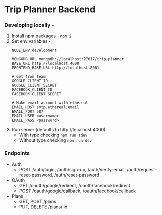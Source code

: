 # Trip Planner Backend

### Developing locally -
1. Install npm packages - `npm i`
2. Set env variables -
    ```
    NODE_ENV development
    
    MONGODB_URL mongodb://localhost:27017/trip-planner
    BASE_URL http://localhost:4000
    FRONTEND_BASE_URL http://localhost:8081
    
    # Get from team
    GOOGLE_CLIENT_ID 
    GOOGLE_CLIENT_SECRET 
    FACEBOOK_CLIENT_ID 
    FACEBOOK_CLIENT_SECRET 
    
    # Make email account with ethereal
    EMAIL_HOST smtp.ethereal.email
    EMAIL_PORT 587
    EMAIL_USER <username>
    EMAIL_PASS <password>
    ```
3. Run server (defaults to http://localhost:4000)
    - With type checking `npm run tdev`
    - Without type checking `npm run dev`

### Endpoints
- Auth
  - POST /auth/login, /auth/sign-up, /auth/verify-email, /auth/request-reset-password, /auth/reset-password
- OAuth
  - GET /oauth/google/redirect, /oauth/facebook/redirect
  - POST /oauth/google/callback, /oauth/facebook/callback
- Plans
  - GET, POST /plans
  - PUT, DELETE /plans/:id